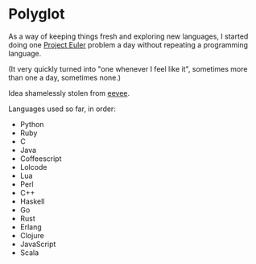 # Polyglot

As a way of keeping things fresh and exploring new languages, I started doing one [Project Euler](https://projecteuler.net/) problem a day without repeating a programming language.

(It very quickly turned into "one whenever I feel like it", sometimes more than one a day, sometimes none.)

Idea shamelessly stolen from [eevee](https://github.com/eevee).

Languages used so far, in order:
* Python
* Ruby
* C
* Java
* Coffeescript
* Lolcode
* Lua
* Perl
* C++
* Haskell
* Go
* Rust
* Erlang
* Clojure
* JavaScript
* Scala
